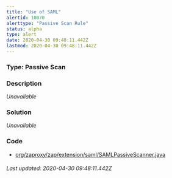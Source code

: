 ```yaml
---
title: "Use of SAML"
alertid: 10070
alerttype: "Passive Scan Rule"
status: alpha
type: alert
date: 2020-04-30 09:48:11.442Z
lastmod: 2020-04-30 09:48:11.442Z
---
```

### Type: Passive Scan

### Description
_Unavailable_

### Solution

_Unavailable_

### Code

 * [org/zaproxy/zap/extension/saml/SAMLPassiveScanner.java](https://github.com/zaproxy/zap-extensions/blob/master/addOns/saml/src/main/java/org/zaproxy/zap/extension/saml/SAMLPassiveScanner.java)

###### Last updated: 2020-04-30 09:48:11.442Z
